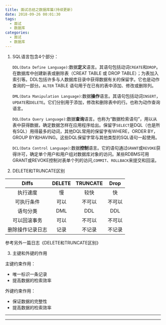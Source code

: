 ```yaml
---
title: 面试总结之数据库篇(持续更新)
date: 2018-09-26 00:01:30
tags:
  - 面试
  - 数据库
categories:
  - 面试
  - 数据库
---
```


1. SQL语言包含4个部分：

   `DDL(Data Define Language)`:数据**定义**语言。其语句包括动词`CREATE`和`DROP`。在数据库中创建新表或删除表（CREAT TABLE 或 DROP TABLE）；为表加入索引等。DDL包括许多与人数据库目录中获得数据有关的保留字。它也是动作查询的一部分。`ALTER` TABLE 语句用于在已有的表中添加、修改或删除列。

   `DML(Data Manipulation Language)`:数据**操作**语言。其语句包括动词`INSERT`，`UPDATE`和`DELETE`。它们分别用于添加，修改和删除表中的行。也称为动作查询语言。

   `DQL(Data Query Language)`:数据**查询**语言。也称为“数据检索语句”，用以从表中获得数据，确定数据怎样在应用程序给出。保留字`SELECT`是DQL（也是所有SQL）用得最多的动词，其他DQL常用的保留字有WHERE，ORDER BY，GROUP BY和HAVING。这些DQL保留字常与其他类型的SQL语句一起使用。

   `DCL(Data Control Language)`:数据**控制**语言。它的语句通过`GRANT`或`REVOKE`获得许可，确定单个用户和用户组对数据库对象的访问。某些RDBMS可用GRANT或REVOKE控制对表单个列的访问,`COMMIT`、`ROLLBACK`来提交和回滚。

<!-- more -->
2. DELETE和TRUNCATE区别

|  Diffs   | DELETE    |TRUNCATE   | Drop |
| :-----: | :-----:  | :-----:   |  :-----:|
| 执行速度      | 慢  | 较快  |       快       |
| 可执行条件    | 可以  | 不可以  |   不可以       |
| 语句分类    | DML  | DDL  |        DDL       |
| 可以回滚事务    | 可以  | 不可以  |     不可以      |
| 删除操作记录日志    | 记录  | 不记录  |     不记录     |

参考另外一篇日志《DELETE和TRUNCATE区别》


3. 主键和外键的作用

  主键约束作用：
  - 唯一标识一条记录
  - 提高数据的检索效率

  外键约束作用：
  - 保证数据的完整性
  - 提高数据的检索效率





---------------










-------------------
